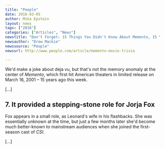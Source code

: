 ```yaml
---
title: "People"
date: 2016-03-05
author: Mika Epstein
layout: news
tags: ["2016"]
categories: ["Articles", "News"]
newstitle: "Don't Forget: 15 Things You Didn't Know About Memento, 15 Years Later"
newsauthor: "Drew Mackie"
newssource: "People"
newsurl: http://www.people.com/article/memento-movie-trivia

---
```


We'd make a joke about deja vu, but that's not the memory anomaly at the center of _Memento_, which first hit American theaters in limited release on March 16, 2001 – 15 years ago this week. 

[...]

## 7. It provided a stepping-stone role for Jorja Fox

Fox appears in a small role, as Leonard's wife in his flashbacks. She was essentially unknown at the time, but just a few months later she'd become much better-known to mainstream audiences when she joined the first-season cast of _CSI_. 

[...]